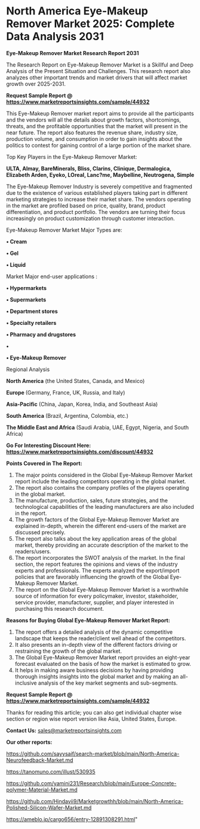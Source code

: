 # North America Eye-Makeup Remover Market 2025: Complete Data Analysis 2031

<strong>Eye-Makeup Remover Market Research Report 2031</strong>

The Research Report on Eye-Makeup Remover Market is a Skillful and Deep Analysis of the Present Situation and Challenges. This research report also analyzes other important trends and market drivers that will affect market growth over 2025-2031.

<strong>Request Sample Report @ <a href=https://www.marketreportsinsights.com/sample/44932>https://www.marketreportsinsights.com/sample/44932</a></strong>

This Eye-Makeup Remover market report aims to provide all the participants and the vendors will all the details about growth factors, shortcomings, threats, and the profitable opportunities that the market will present in the near future. The report also features the revenue share, industry size, production volume, and consumption in order to gain insights about the politics to contest for gaining control of a large portion of the market share.

Top Key Players in the Eye-Makeup Remover Market:

<strong>ULTA, Almay, BareMinerals, Bliss, Clarins, Clinique, Dermalogica, Elizabeth Arden, Eyeko, LOreal, Lanc?me, Maybelline, Neutrogena, Simple</strong>

The Eye-Makeup Remover Industry is severely competitive and fragmented due to the existence of various established players taking part in different marketing strategies to increase their market share. The vendors operating in the market are profiled based on price, quality, brand, product differentiation, and product portfolio. The vendors are turning their focus increasingly on product customization through customer interaction.

Eye-Makeup Remover Market Major Types are:

<strong>•  Cream

•  Gel

•  Liquid</strong>

Market Major end-user applications :

<strong>•  Hypermarkets

•  Supermarkets

•  Department stores

•  Specialty retailers

•  Pharmacy and drugstores

•  

•  Eye-Makeup Remover</strong>

Regional Analysis

</u><strong><b>North America</b></strong> (the United States, Canada, and Mexico)

<strong><b>Europe </b></strong>(Germany, France, UK, Russia, and Italy)

<strong><b>Asia-Pacific</b></strong> (China, Japan, Korea, India, and Southeast Asia)

<strong><b>South America</b></strong> (Brazil, Argentina, Colombia, etc.)

<strong><b>The Middle East and Africa</b></strong> (Saudi Arabia, UAE, Egypt, Nigeria, and South Africa)

<strong>Go For Interesting Discount Here: <a href=https://www.marketreportsinsights.com/discount/44932>https://www.marketreportsinsights.com/discount/44932</a></strong>

<strong>Points Covered in The Report:</strong>
<ol>
  <li>The major points considered in the Global Eye-Makeup Remover Market report include the leading competitors operating in the global market.</li>
  <li>The report also contains the company profiles of the players operating in the global market.</li>
  <li>The manufacture, production, sales, future strategies, and the technological capabilities of the leading manufacturers are also included in the report.</li>
  <li>The growth factors of the Global Eye-Makeup Remover Market are explained in-depth, wherein the different end-users of the market are discussed precisely.</li>
  <li>The report also talks about the key application areas of the global market, thereby providing an accurate description of the market to the readers/users.</li>
  <li>The report incorporates the SWOT analysis of the market. In the final section, the report features the opinions and views of the industry experts and professionals. The experts analyzed the export/import policies that are favorably influencing the growth of the Global Eye-Makeup Remover Market.</li>
  <li>The report on the Global Eye-Makeup Remover Market is a worthwhile source of information for every policymaker, investor, stakeholder, service provider, manufacturer, supplier, and player interested in purchasing this research document.</li>
</ol>
<strong>Reasons for Buying Global Eye-Makeup Remover Market Report:</strong>

<ol>
  <li>The report offers a detailed analysis of the dynamic competitive landscape that keeps the reader/client well ahead of the competitors.</li>
  <li>It also presents an in-depth view of the different factors driving or restraining the growth of the global market.</li>
  <li>The Global Eye-Makeup Remover Market report provides an eight-year forecast evaluated on the basis of how the market is estimated to grow.</li>
  <li>It helps in making aware business decisions by having providing thorough insights insights into the global market and by making an all-inclusive analysis of the key market segments and sub-segments.</li>
</ol>
<strong>Request Sample Report @ <a href=https://www.marketreportsinsights.com/sample/44932>https://www.marketreportsinsights.com/sample/44932</a></strong>


Thanks for reading this article; you can also get individual chapter wise section or region wise report version like Asia, United States, Europe.

<strong>Contact Us:</strong>
sales@marketreportsinsights.com

<strong>Our other reports:</strong>

<a href=https://github.com/sayysaif/search-market/blob/main/North-America-Neurofeedback-Market.md>https://github.com/sayysaif/search-market/blob/main/North-America-Neurofeedback-Market.md</a>

<a href=https://tanomuno.com/illust/530935>https://tanomuno.com/illust/530935</a>

<a href=https://github.com/yamini231/Research/blob/main/Europe-Concrete-polymer-Material-Market.md>https://github.com/yamini231/Research/blob/main/Europe-Concrete-polymer-Material-Market.md</a>

<a href=https://github.com/Hindavii9/Marketgrowthh/blob/main/North-America-Polished-Silicon-Wafer-Market.md>https://github.com/Hindavii9/Marketgrowthh/blob/main/North-America-Polished-Silicon-Wafer-Market.md</a>

<a href=https://ameblo.jp/cargo656/entry-12891308291.html>https://ameblo.jp/cargo656/entry-12891308291.html</a>"
